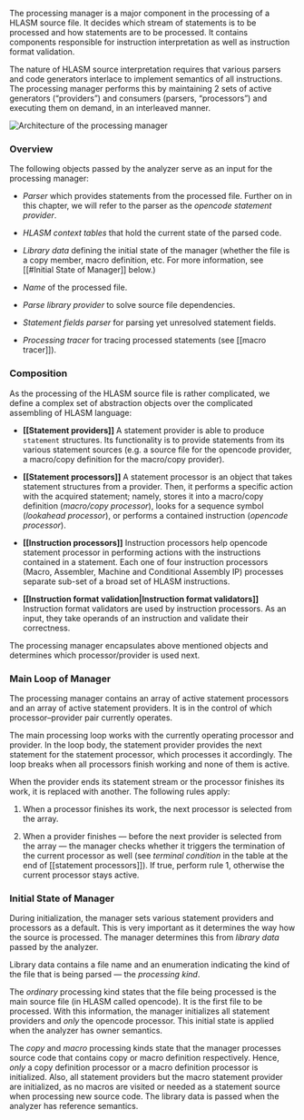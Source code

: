 The processing manager is a major component in the processing of a HLASM source file. It decides which stream of statements is to be processed and how statements are to be processed. It contains components responsible for instruction interpretation as well as instruction format validation.

The nature of HLASM source interpretation requires that various parsers and code generators interlace to implement semantics of all instructions. The processing manager performs this by maintaining 2 sets of active generators (“providers”) and consumers (parsers, “processors”) and executing them on demand, in an interleaved manner.

<img src="img/processing_manager_arch.svg" alt="Architecture of the processing manager" />

### Overview

The following objects passed by the analyzer serve as an input for the processing manager:

-   *Parser* which provides statements from the processed file. Further on in this chapter, we will refer to the parser as the *opencode statement provider*.

-   *HLASM context tables* that hold the current state of the parsed code.

-   *Library data* defining the initial state of the manager (whether the file is a copy member, macro definition, etc. For more information, see [[#Initial State of Manager]] below.)

-   *Name* of the processed file.

-   *Parse library provider* to solve source file dependencies.

-   *Statement fields parser* for parsing yet unresolved statement fields.

-   *Processing tracer* for tracing processed statements (see [[macro tracer]]).

### Composition

As the processing of the HLASM source file is rather complicated, we define a complex set of abstraction objects over the complicated assembling of HLASM language:

- **[[Statement providers]]**
A statement provider is able to produce `statement` structures. Its functionality is to provide statements from its various statement sources (e.g. a source file for the opencode provider, a macro/copy definition for the macro/copy provider).

- **[[Statement processors]]**
A statement processor is an object that takes statement structures from a provider. Then, it performs a specific action with the acquired statement; namely, stores it into a macro/copy definition (*macro/copy processor*), looks for a sequence symbol (*lookahead processor*), or performs a contained instruction (*opencode processor*).

- **[[Instruction processors]]**
Instruction processors help opencode statement processor in performing actions with the instructions contained in a statement. Each one of four instruction processors (Macro, Assembler, Machine and Conditional Assembly IP) processes separate sub-set of a broad set of HLASM instructions.

- **[[Instruction format validation|Instruction format validators]]**
Instruction format validators are used by instruction processors. As an input, they take operands of an instruction and validate their correctness.

The processing manager encapsulates above mentioned objects and determines which processor/provider is used next.

### Main Loop of Manager

The processing manager contains an array of active statement processors and an array of active statement providers. It is in the control of which processor–provider pair currently operates.

The main processing loop works with the currently operating processor and provider. In the loop body, the statement provider provides the next statement for the statement processor, which processes it accordingly. The loop breaks when all processors finish working and none of them is active.

When the provider ends its statement stream or the processor finishes its work, it is replaced with another. The following rules apply:

1.  When a processor finishes its work, the next processor is selected from the array.

2.  When a provider finishes — before the next provider is selected from the array — the manager checks whether it triggers the termination of the current processor as well (see *terminal condition* in the table at the end of [[statement processors]]). If true, perform rule 1, otherwise the current processor stays active.

### Initial State of Manager

During initialization, the manager sets various statement providers and processors as a default. This is very important as it determines the way how the source is processed. The manager determines this from *library data* passed by the analyzer.

Library data contains a file name and an enumeration indicating the kind of the file that is being parsed — the *processing kind*.

The *ordinary* processing kind states that the file being processed is the main source file (in HLASM called opencode). It is the first file to be processed. With this information, the manager initializes all statement providers and *only* the opencode processor. This initial state is applied when the analyzer has owner semantics.

The *copy* and *macro* processing kinds state that the manager processes source code that contains copy or macro definition respectively. Hence, *only* a copy definition processor or a macro definition processor is initialized. Also, all statement providers but the macro statement provider are initialized, as no macros are visited or needed as a statement source when processing new source code. The library data is passed when the analyzer has reference semantics.

